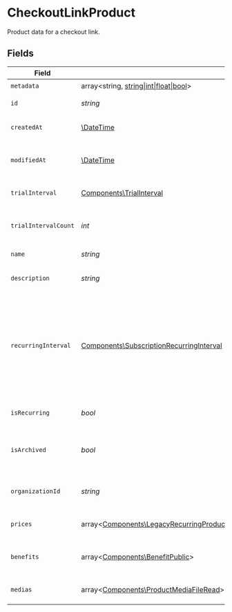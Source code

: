 # CheckoutLinkProduct

Product data for a checkout link.


## Fields

| Field                                                                                                                                                                                                                                                                                                                        | Type                                                                                                                                                                                                                                                                                                                         | Required                                                                                                                                                                                                                                                                                                                     | Description                                                                                                                                                                                                                                                                                                                  |
| ---------------------------------------------------------------------------------------------------------------------------------------------------------------------------------------------------------------------------------------------------------------------------------------------------------------------------- | ---------------------------------------------------------------------------------------------------------------------------------------------------------------------------------------------------------------------------------------------------------------------------------------------------------------------------- | ---------------------------------------------------------------------------------------------------------------------------------------------------------------------------------------------------------------------------------------------------------------------------------------------------------------------------- | ---------------------------------------------------------------------------------------------------------------------------------------------------------------------------------------------------------------------------------------------------------------------------------------------------------------------------- |
| `metadata`                                                                                                                                                                                                                                                                                                                   | array<string, [string\|int\|float\|bool](../../Models/Components/CheckoutLinkProductMetadata.md)>                                                                                                                                                                                                                            | :heavy_check_mark:                                                                                                                                                                                                                                                                                                           | N/A                                                                                                                                                                                                                                                                                                                          |
| `id`                                                                                                                                                                                                                                                                                                                         | *string*                                                                                                                                                                                                                                                                                                                     | :heavy_check_mark:                                                                                                                                                                                                                                                                                                           | The ID of the object.                                                                                                                                                                                                                                                                                                        |
| `createdAt`                                                                                                                                                                                                                                                                                                                  | [\DateTime](https://www.php.net/manual/en/class.datetime.php)                                                                                                                                                                                                                                                                | :heavy_check_mark:                                                                                                                                                                                                                                                                                                           | Creation timestamp of the object.                                                                                                                                                                                                                                                                                            |
| `modifiedAt`                                                                                                                                                                                                                                                                                                                 | [\DateTime](https://www.php.net/manual/en/class.datetime.php)                                                                                                                                                                                                                                                                | :heavy_check_mark:                                                                                                                                                                                                                                                                                                           | Last modification timestamp of the object.                                                                                                                                                                                                                                                                                   |
| `trialInterval`                                                                                                                                                                                                                                                                                                              | [Components\TrialInterval](../../Models/Components/TrialInterval.md)                                                                                                                                                                                                                                                         | :heavy_check_mark:                                                                                                                                                                                                                                                                                                           | The interval unit for the trial period.                                                                                                                                                                                                                                                                                      |
| `trialIntervalCount`                                                                                                                                                                                                                                                                                                         | *int*                                                                                                                                                                                                                                                                                                                        | :heavy_check_mark:                                                                                                                                                                                                                                                                                                           | The number of interval units for the trial period.                                                                                                                                                                                                                                                                           |
| `name`                                                                                                                                                                                                                                                                                                                       | *string*                                                                                                                                                                                                                                                                                                                     | :heavy_check_mark:                                                                                                                                                                                                                                                                                                           | The name of the product.                                                                                                                                                                                                                                                                                                     |
| `description`                                                                                                                                                                                                                                                                                                                | *string*                                                                                                                                                                                                                                                                                                                     | :heavy_check_mark:                                                                                                                                                                                                                                                                                                           | The description of the product.                                                                                                                                                                                                                                                                                              |
| `recurringInterval`                                                                                                                                                                                                                                                                                                          | [Components\SubscriptionRecurringInterval](../../Models/Components/SubscriptionRecurringInterval.md)                                                                                                                                                                                                                         | :heavy_check_mark:                                                                                                                                                                                                                                                                                                           | The recurring interval of the product. If `None`, the product is a one-time purchase.Note that the `day` and `week` values are for internal Polar staff use only.                                                                                                                                                            |
| `isRecurring`                                                                                                                                                                                                                                                                                                                | *bool*                                                                                                                                                                                                                                                                                                                       | :heavy_check_mark:                                                                                                                                                                                                                                                                                                           | Whether the product is a subscription.                                                                                                                                                                                                                                                                                       |
| `isArchived`                                                                                                                                                                                                                                                                                                                 | *bool*                                                                                                                                                                                                                                                                                                                       | :heavy_check_mark:                                                                                                                                                                                                                                                                                                           | Whether the product is archived and no longer available.                                                                                                                                                                                                                                                                     |
| `organizationId`                                                                                                                                                                                                                                                                                                             | *string*                                                                                                                                                                                                                                                                                                                     | :heavy_check_mark:                                                                                                                                                                                                                                                                                                           | The ID of the organization owning the product.                                                                                                                                                                                                                                                                               |
| `prices`                                                                                                                                                                                                                                                                                                                     | array<[Components\LegacyRecurringProductPriceFixed\|Components\LegacyRecurringProductPriceCustom\|Components\LegacyRecurringProductPriceFree\|Components\ProductPriceFixed\|Components\ProductPriceCustom\|Components\ProductPriceFree\|Components\ProductPriceMeteredUnit](../../Models/Components/CheckoutLinkProductPrices.md)> | :heavy_check_mark:                                                                                                                                                                                                                                                                                                           | List of prices for this product.                                                                                                                                                                                                                                                                                             |
| `benefits`                                                                                                                                                                                                                                                                                                                   | array<[Components\BenefitPublic](../../Models/Components/BenefitPublic.md)>                                                                                                                                                                                                                                                  | :heavy_check_mark:                                                                                                                                                                                                                                                                                                           | List of benefits granted by the product.                                                                                                                                                                                                                                                                                     |
| `medias`                                                                                                                                                                                                                                                                                                                     | array<[Components\ProductMediaFileRead](../../Models/Components/ProductMediaFileRead.md)>                                                                                                                                                                                                                                    | :heavy_check_mark:                                                                                                                                                                                                                                                                                                           | List of medias associated to the product.                                                                                                                                                                                                                                                                                    |